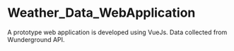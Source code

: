 # Weather_Data_WebApplication
A prototype web application is developed using VueJs. Data collected from Wunderground API.

